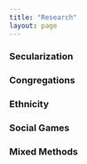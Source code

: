 ```yaml
---
title: "Research" 
layout: page
---
```


### Secularization

### Congregations

### Ethnicity

### Social Games

### Mixed Methods
